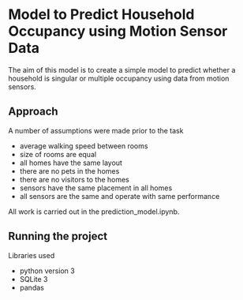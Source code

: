 # Model to Predict Household Occupancy using Motion Sensor Data
 
The aim of this model is to create a simple model to predict whether a household is singular or multiple occupancy using data from motion sensors. 


## Approach 

A number of assumptions were made prior to the task
- average walking speed between rooms
- size of rooms are equal
- all homes have the same layout
- there are no pets in the homes
- there are no visitors to the homes
- sensors have the same placement in all homes
- all sensors are the same and operate with same performance

All work is carried out in the prediction_model.ipynb.

## Running the project
Libraries used
- python version 3
- SQLite 3
- pandas 
